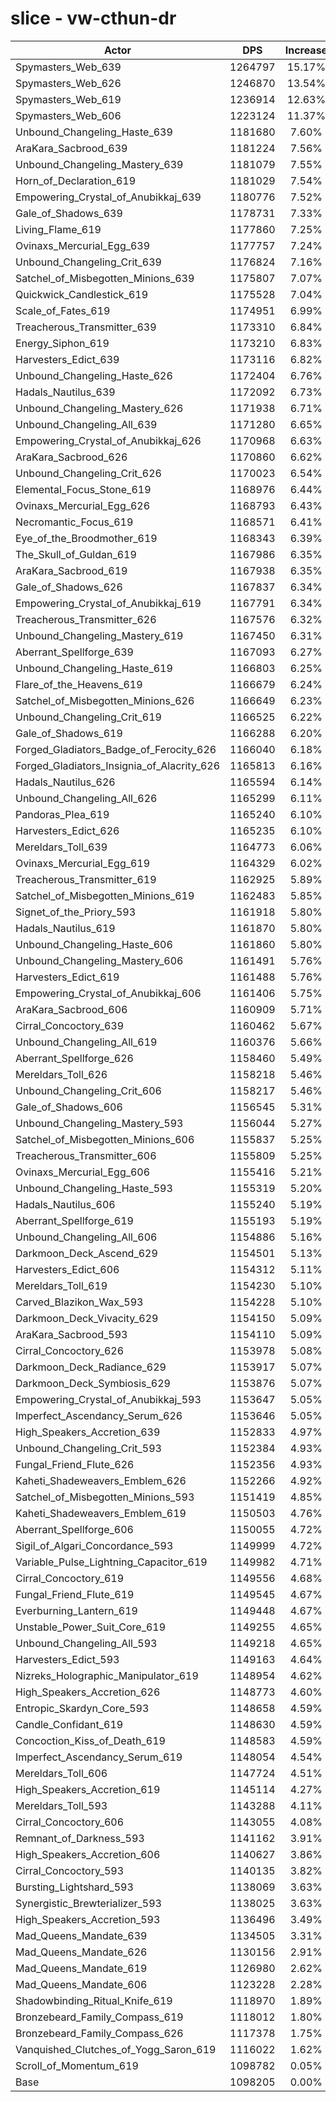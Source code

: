# slice - vw-cthun-dr
| Actor | DPS | Increase |
|---|:---:|:---:|
|Spymasters_Web_639|1264797|15.17%|
|Spymasters_Web_626|1246870|13.54%|
|Spymasters_Web_619|1236914|12.63%|
|Spymasters_Web_606|1223124|11.37%|
|Unbound_Changeling_Haste_639|1181680|7.60%|
|AraKara_Sacbrood_639|1181224|7.56%|
|Unbound_Changeling_Mastery_639|1181079|7.55%|
|Horn_of_Declaration_619|1181029|7.54%|
|Empowering_Crystal_of_Anubikkaj_639|1180776|7.52%|
|Gale_of_Shadows_639|1178731|7.33%|
|Living_Flame_619|1177860|7.25%|
|Ovinaxs_Mercurial_Egg_639|1177757|7.24%|
|Unbound_Changeling_Crit_639|1176824|7.16%|
|Satchel_of_Misbegotten_Minions_639|1175807|7.07%|
|Quickwick_Candlestick_619|1175528|7.04%|
|Scale_of_Fates_619|1174951|6.99%|
|Treacherous_Transmitter_639|1173310|6.84%|
|Energy_Siphon_619|1173210|6.83%|
|Harvesters_Edict_639|1173116|6.82%|
|Unbound_Changeling_Haste_626|1172404|6.76%|
|Hadals_Nautilus_639|1172092|6.73%|
|Unbound_Changeling_Mastery_626|1171938|6.71%|
|Unbound_Changeling_All_639|1171280|6.65%|
|Empowering_Crystal_of_Anubikkaj_626|1170968|6.63%|
|AraKara_Sacbrood_626|1170860|6.62%|
|Unbound_Changeling_Crit_626|1170023|6.54%|
|Elemental_Focus_Stone_619|1168976|6.44%|
|Ovinaxs_Mercurial_Egg_626|1168793|6.43%|
|Necromantic_Focus_619|1168571|6.41%|
|Eye_of_the_Broodmother_619|1168343|6.39%|
|The_Skull_of_Guldan_619|1167986|6.35%|
|AraKara_Sacbrood_619|1167938|6.35%|
|Gale_of_Shadows_626|1167837|6.34%|
|Empowering_Crystal_of_Anubikkaj_619|1167791|6.34%|
|Treacherous_Transmitter_626|1167576|6.32%|
|Unbound_Changeling_Mastery_619|1167450|6.31%|
|Aberrant_Spellforge_639|1167093|6.27%|
|Unbound_Changeling_Haste_619|1166803|6.25%|
|Flare_of_the_Heavens_619|1166679|6.24%|
|Satchel_of_Misbegotten_Minions_626|1166649|6.23%|
|Unbound_Changeling_Crit_619|1166525|6.22%|
|Gale_of_Shadows_619|1166288|6.20%|
|Forged_Gladiators_Badge_of_Ferocity_626|1166040|6.18%|
|Forged_Gladiators_Insignia_of_Alacrity_626|1165813|6.16%|
|Hadals_Nautilus_626|1165594|6.14%|
|Unbound_Changeling_All_626|1165299|6.11%|
|Pandoras_Plea_619|1165240|6.10%|
|Harvesters_Edict_626|1165235|6.10%|
|Mereldars_Toll_639|1164773|6.06%|
|Ovinaxs_Mercurial_Egg_619|1164329|6.02%|
|Treacherous_Transmitter_619|1162925|5.89%|
|Satchel_of_Misbegotten_Minions_619|1162483|5.85%|
|Signet_of_the_Priory_593|1161918|5.80%|
|Hadals_Nautilus_619|1161870|5.80%|
|Unbound_Changeling_Haste_606|1161860|5.80%|
|Unbound_Changeling_Mastery_606|1161491|5.76%|
|Harvesters_Edict_619|1161488|5.76%|
|Empowering_Crystal_of_Anubikkaj_606|1161406|5.75%|
|AraKara_Sacbrood_606|1160909|5.71%|
|Cirral_Concoctory_639|1160462|5.67%|
|Unbound_Changeling_All_619|1160376|5.66%|
|Aberrant_Spellforge_626|1158460|5.49%|
|Mereldars_Toll_626|1158218|5.46%|
|Unbound_Changeling_Crit_606|1158217|5.46%|
|Gale_of_Shadows_606|1156545|5.31%|
|Unbound_Changeling_Mastery_593|1156044|5.27%|
|Satchel_of_Misbegotten_Minions_606|1155837|5.25%|
|Treacherous_Transmitter_606|1155809|5.25%|
|Ovinaxs_Mercurial_Egg_606|1155416|5.21%|
|Unbound_Changeling_Haste_593|1155319|5.20%|
|Hadals_Nautilus_606|1155240|5.19%|
|Aberrant_Spellforge_619|1155193|5.19%|
|Unbound_Changeling_All_606|1154886|5.16%|
|Darkmoon_Deck_Ascend_629|1154501|5.13%|
|Harvesters_Edict_606|1154312|5.11%|
|Mereldars_Toll_619|1154230|5.10%|
|Carved_Blazikon_Wax_593|1154228|5.10%|
|Darkmoon_Deck_Vivacity_629|1154150|5.09%|
|AraKara_Sacbrood_593|1154110|5.09%|
|Cirral_Concoctory_626|1153978|5.08%|
|Darkmoon_Deck_Radiance_629|1153917|5.07%|
|Darkmoon_Deck_Symbiosis_629|1153876|5.07%|
|Empowering_Crystal_of_Anubikkaj_593|1153647|5.05%|
|Imperfect_Ascendancy_Serum_626|1153646|5.05%|
|High_Speakers_Accretion_639|1152833|4.97%|
|Unbound_Changeling_Crit_593|1152384|4.93%|
|Fungal_Friend_Flute_626|1152356|4.93%|
|Kaheti_Shadeweavers_Emblem_626|1152266|4.92%|
|Satchel_of_Misbegotten_Minions_593|1151419|4.85%|
|Kaheti_Shadeweavers_Emblem_619|1150503|4.76%|
|Aberrant_Spellforge_606|1150055|4.72%|
|Sigil_of_Algari_Concordance_593|1149999|4.72%|
|Variable_Pulse_Lightning_Capacitor_619|1149982|4.71%|
|Cirral_Concoctory_619|1149556|4.68%|
|Fungal_Friend_Flute_619|1149545|4.67%|
|Everburning_Lantern_619|1149448|4.67%|
|Unstable_Power_Suit_Core_619|1149255|4.65%|
|Unbound_Changeling_All_593|1149218|4.65%|
|Harvesters_Edict_593|1149163|4.64%|
|Nizreks_Holographic_Manipulator_619|1148954|4.62%|
|High_Speakers_Accretion_626|1148773|4.60%|
|Entropic_Skardyn_Core_593|1148658|4.59%|
|Candle_Confidant_619|1148630|4.59%|
|Concoction_Kiss_of_Death_619|1148583|4.59%|
|Imperfect_Ascendancy_Serum_619|1148054|4.54%|
|Mereldars_Toll_606|1147724|4.51%|
|High_Speakers_Accretion_619|1145114|4.27%|
|Mereldars_Toll_593|1143288|4.11%|
|Cirral_Concoctory_606|1143055|4.08%|
|Remnant_of_Darkness_593|1141162|3.91%|
|High_Speakers_Accretion_606|1140627|3.86%|
|Cirral_Concoctory_593|1140135|3.82%|
|Bursting_Lightshard_593|1138069|3.63%|
|Synergistic_Brewterializer_593|1138025|3.63%|
|High_Speakers_Accretion_593|1136496|3.49%|
|Mad_Queens_Mandate_639|1134505|3.31%|
|Mad_Queens_Mandate_626|1130156|2.91%|
|Mad_Queens_Mandate_619|1126980|2.62%|
|Mad_Queens_Mandate_606|1123228|2.28%|
|Shadowbinding_Ritual_Knife_619|1118970|1.89%|
|Bronzebeard_Family_Compass_619|1118012|1.80%|
|Bronzebeard_Family_Compass_626|1117378|1.75%|
|Vanquished_Clutches_of_Yogg_Saron_619|1116022|1.62%|
|Scroll_of_Momentum_619|1098782|0.05%|
|Base|1098205|0.00%|
